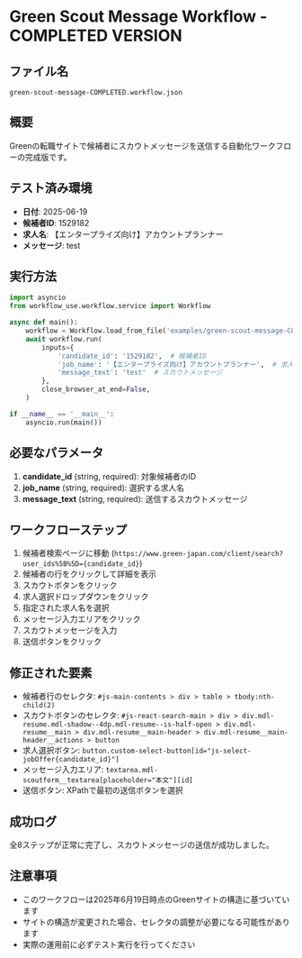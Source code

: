 # Green Scout Message Workflow - COMPLETED VERSION

## ファイル名
`green-scout-message-COMPLETED.workflow.json`

## 概要
Greenの転職サイトで候補者にスカウトメッセージを送信する自動化ワークフローの完成版です。

## テスト済み環境
- **日付**: 2025-06-19
- **候補者ID**: 1529182
- **求人名**: 【エンタープライズ向け】アカウントプランナー
- **メッセージ**: test

## 実行方法

```python
import asyncio
from workflow_use.workflow.service import Workflow

async def main():
    workflow = Workflow.load_from_file('examples/green-scout-message-COMPLETED.workflow.json')
    await workflow.run(
        inputs={
            'candidate_id': '1529182',  # 候補者ID
            'job_name': '【エンタープライズ向け】アカウントプランナー',  # 求人名
            'message_text': 'test'  # スカウトメッセージ
        },
        close_browser_at_end=False,
    )

if __name__ == '__main__':
    asyncio.run(main())
```

## 必要なパラメータ
1. **candidate_id** (string, required): 対象候補者のID
2. **job_name** (string, required): 選択する求人名
3. **message_text** (string, required): 送信するスカウトメッセージ

## ワークフローステップ
1. 候補者検索ページに移動 (`https://www.green-japan.com/client/search?user_ids%5B%5D={candidate_id}`)
2. 候補者の行をクリックして詳細を表示
3. スカウトボタンをクリック
4. 求人選択ドロップダウンをクリック
5. 指定された求人名を選択
6. メッセージ入力エリアをクリック
7. スカウトメッセージを入力
8. 送信ボタンをクリック

## 修正された要素
- 候補者行のセレクタ: `#js-main-contents > div > table > tbody:nth-child(2)`
- スカウトボタンのセレクタ: `#js-react-search-main > div > div.mdl-resume.mdl-shadow--4dp.mdl-resume--is-half-open > div.mdl-resume__main > div.mdl-resume__main-header > div.mdl-resume__main-header__actions > button`
- 求人選択ボタン: `button.custom-select-button[id="js-select-jobOffer{candidate_id}"]`
- メッセージ入力エリア: `textarea.mdl-scoutform__textarea[placeholder="本文"][id]`
- 送信ボタン: XPathで最初の送信ボタンを選択

## 成功ログ
全8ステップが正常に完了し、スカウトメッセージの送信が成功しました。

## 注意事項
- このワークフローは2025年6月19日時点のGreenサイトの構造に基づいています
- サイトの構造が変更された場合、セレクタの調整が必要になる可能性があります
- 実際の運用前に必ずテスト実行を行ってください